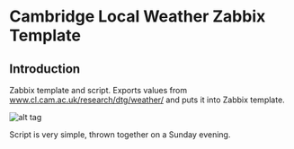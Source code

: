 Cambridge Local Weather Zabbix Template
=======================================


Introduction
------------

Zabbix template and script. Exports values from www.cl.cam.ac.uk/research/dtg/weather/ and puts it into Zabbix template. 

![alt tag](http://i.imgur.com/LI4Wx3g.png)

Script is very simple, thrown together on a Sunday evening.
